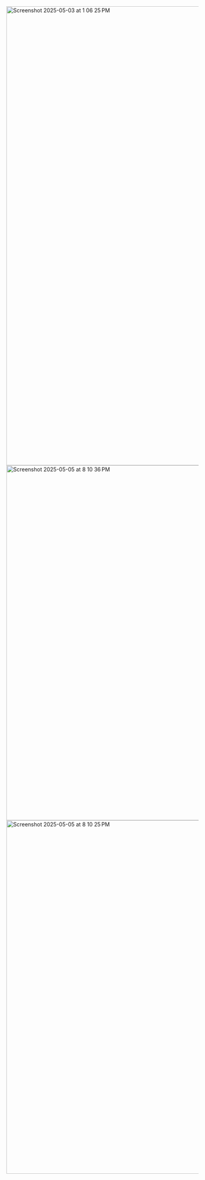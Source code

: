 <img width="1200" alt="Screenshot 2025-05-03 at 1 06 25 PM" src="https://github.com/user-attachments/assets/4c1fde1c-1b1a-4cdb-9f27-69dc8329d413" />
<img width="928" alt="Screenshot 2025-05-05 at 8 10 36 PM" src="https://github.com/user-attachments/assets/e7ca5ba2-ce1f-467c-9440-c5102c957f93" />
<img width="924" alt="Screenshot 2025-05-05 at 8 10 25 PM" src="https://github.com/user-attachments/assets/66c088f1-6e6d-4f07-8a99-45116e92c9c8" />
